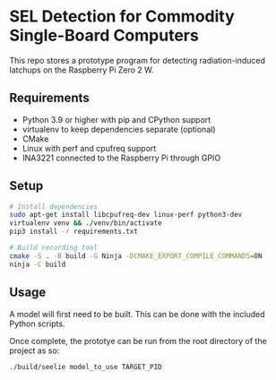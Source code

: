 # SEL Detection for Commodity Single-Board Computers

This repo stores a prototype program for detecting radiation-induced latchups on
the Raspberry Pi Zero 2 W.

## Requirements

* Python 3.9 or higher with pip and CPython support
* virtualenv to keep dependencies separate (optional)
* CMake
* Linux with perf and cpufreq support
* INA3221 connected to the Raspberry Pi through GPIO

## Setup

```bash
# Install dependencies
sudo apt-get install libcpufreq-dev linux-perf python3-dev
virtualenv venv && ./venv/bin/activate
pip3 install -r requirements.txt

# Build recording tool
cmake -S . -B build -G Ninja -DCMAKE_EXPORT_COMPILE_COMMANDS=ON
ninja -C build
```

## Usage

A model will first need to be built. This can be done with the included Python
scripts.

Once complete, the prototye can be run from the root directory of the project as
so:

```bash
./build/seelie model_to_use TARGET_PID
```
